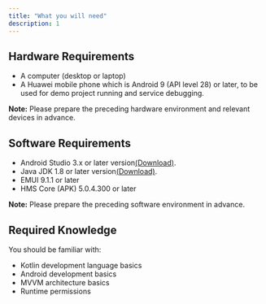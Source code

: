```yaml
---
title: "What you will need"
description: 1
---
```

**Hardware Requirements**
-------------------------

-   A computer (desktop or laptop)
-   A Huawei mobile phone which is Android 9 (API level 28) or later, to be used for demo project running and service debugging.

<aside class="special">
	<p><strong>Note:</strong> Please prepare the preceding hardware environment and relevant devices in advance.</p>
</aside>


**Software Requirements**
-------------------------

-   Android Studio 3.x or later version[(Download)](https://developer.android.com/studio).
-   Java JDK 1.8 or later version[(Download)](https://www.oracle.com/java/technologies/javase-downloads.html).
-   EMUI 9.1.1 or later
-   HMS Core (APK) 5.0.4.300 or later

<aside class="special">
	<p><strong>Note:</strong> Please prepare the preceding software environment in advance.</p>
</aside>


**Required Knowledge**
----------------------

You should be familiar with:

-   Kotlin development language basics
-   Android development basics
-   MVVM architecture basics
-   Runtime permissions

